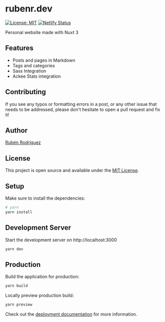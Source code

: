 # rubenr.dev

[![License: MIT](https://img.shields.io/badge/License-MIT-blue.svg)](https://opensource.org/licenses/MIT) [![Netlify Status](https://api.netlify.com/api/v1/badges/56309fe3-64cf-4031-b180-4a8b0b16b44e/deploy-status)](https://app.netlify.com/sites/rubenr-test/deploys)

Personal website made with Nuxt 3

## Features

- Posts and pages in Markdown
- Tags and categories
- Sass Integration
- Ackee Stats integration

## Contributing

If you see any typos or formatting errors in a post, or any other issue that needs to be addressed, please don't hesitate to open a pull request and fix it!

## Author

[Rubén Rodríguez](https://www.rubenr.dev)

## License

This project is open source and available under the [MIT License](LICENSE).

## Setup

Make sure to install the dependencies:

```bash
# yarn
yarn install
```

## Development Server

Start the development server on http://localhost:3000

```bash
yarn dev
```

## Production

Build the application for production:

```bash
yarn build
```

Locally preview production build:

```bash
yarn preview
```

Check out the [deployment documentation](https://nuxt.com/docs/getting-started/deployment) for more information.
